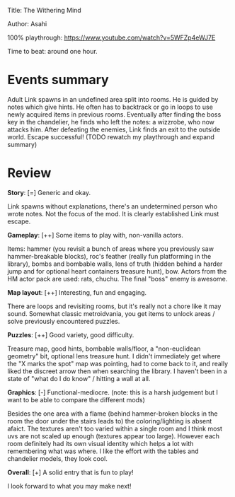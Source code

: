Title: The Withering Mind

Author: Asahi

100% playthrough: https://www.youtube.com/watch?v=5WFZp4eWJ7E

Time to beat: around one hour.

# Events summary

Adult Link spawns in an undefined area split into rooms. He is guided by notes which give hints. He often has to backtrack or go in loops to use newly acquired items in previous rooms. Eventually after finding the boss key in the chandelier, he finds who left the notes: a wizzrobe, who now attacks him. After defeating the enemies, Link finds an exit to the outside world. Escape successful! (TODO rewatch my playthrough and expand summary)

# Review

**Story**: [=] Generic and okay.

Link spawns without explanations, there's an undetermined person who wrote notes. Not the focus of the mod. It is clearly established Link must escape.

**Gameplay**: [++] Some items to play with, non-vanilla actors.

Items: hammer (you revisit a bunch of areas where you previously saw hammer-breakable blocks), roc's feather (really fun platforming in the library), bombs and bombable walls, lens of truth (hidden behind a harder jump and for optional heart containers treasure hunt), bow. Actors from the HM actor pack are used: rats, chuchu. The final "boss" enemy is awesome.

**Map layout**: [++] Interesting, fun and engaging.

There are loops and revisiting rooms, but it's really not a chore like it may sound. Somewhat classic metroidvania, you get items to unlock areas / solve previously encountered puzzles.

**Puzzles**: [++] Good variety, good difficulty.

Treasure map, good hints, bombable walls/floor, a "non-euclidean geometry" bit, optional lens treasure hunt. I didn't immediately get where the "X marks the spot" map was pointing, had to come back to it, and really liked the discreet arrow then when searching the library. I haven't been in a state of "what do I do know" / hitting a wall at all.

**Graphics**: [-] Functional-mediocre. (note: this is a harsh judgement but I want to be able to compare the different mods)

Besides the one area with a flame (behind hammer-broken blocks in the room the door under the stairs leads to) the coloring/lighting is absent afaict. The textures aren't too varied within a single room and I think most uvs are not scaled up enough (textures appear too large). However each room definitely had its own visual identity which helps a lot with remembering what was where. I like the effort with the tables and chandelier models, they look cool.

**Overall**: [+] A solid entry that is fun to play!

I look forward to what you may make next!

